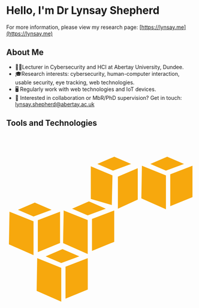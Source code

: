 # Hello, I'm Dr Lynsay Shepherd
For more information, please view my research page: [https://lynsay.me](https://lynsay.me)

## About Me
* 👩‍💻Lecturer in Cybersecurity and HCI at Abertay University, Dundee.
* 🎓Research interests: cybersecurity, human-computer interaction, usable security, eye tracking, web technologies.
* 🖥 Regularly work with web technologies and IoT devices.
* 📝 Interested in collaboration or MbR/PhD supervision?  Get in touch: [lynsay.shepherd@abertay.ac.uk](mailto:lynsay.shepherd@abertay.ac.uk)


## Tools and Technologies
<link rel="stylesheet" href="https://cdn.jsdelivr.net/gh/konpa/devicon@master/devicon.min.css">
<svg viewBox="0 0 128 128">
<path fill="#F7A80D" d="M38.089 77.466l-11.4 4.896 10.559 4.514 12.241-4.514-11.4-4.896zm-17.138 6.12l-.382 22.034 16.679 7.345v-22.876l-16.297-6.503zm34.276 0l-15.073 5.739v21.575l15.073-6.121v-21.193zM73.206 15.035l-11.476 4.896 10.635 4.515 12.241-4.515-11.4-4.896zm-15.914 6.503v22.034l14.231 4.132.459-20.046-14.69-6.12zm31.828 1.224l-13.466 5.738v21.652l13.466-6.121v-21.269zM19.306 46.047l-11.399 4.897 10.558 4.514 12.241-4.514-11.4-4.897zm-17.138 6.121l-.382 22.034 16.679 7.345v-22.876l-16.297-6.503zm34.275 0l-15.071 5.738v21.574l15.071-6.12v-21.192zM56.03 45.231l-11.4 4.897 10.558 4.514 12.241-4.514-11.399-4.897zm-17.137 6.121l-.383 22.035 16.679 7.345v-22.877l-16.296-6.503zm34.275 0l-15.072 5.738v21.576l15.072-6.121v-21.193zM109.076 15.035l-11.399 4.896 10.559 4.515 12.241-4.515-11.401-4.896zm-17.137 6.121l-.382 22.034 16.679 7.344v-22.876l-16.297-6.502zm34.275 0l-15.071 5.738v21.575l15.071-6.12v-21.193z"></path>
</svg> 




<!--
**Lynsay/Lynsay** is a ✨ _special_ ✨ repository because its `README.md` (this file) appears on your GitHub profile.

Here are some ideas to get you started:

- 🔭 I’m currently working on ...
- 🌱 I’m currently learning ...
- 👯 I’m looking to collaborate on ...
- 🤔 I’m looking for help with ...
- 💬 Ask me about ...
- 📫 How to reach me: ...
- 😄 Pronouns: ...
- ⚡ Fun fact: ...
-->
